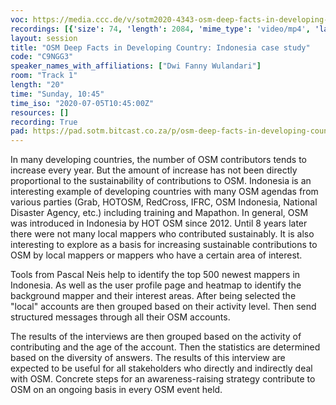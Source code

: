 ```yaml
---
voc: https://media.ccc.de/v/sotm2020-4343-osm-deep-facts-in-developing-country-indonesia-case-study
recordings: [{'size': 74, 'length': 2084, 'mime_type': 'video/mp4', 'language': 'eng', 'filename': 'sotm2020-4343-eng-OSM_Deep_Facts_in_Developing_Country_Indonesia_case_study_sd.mp4', 'state': 'new', 'folder': 'h264-sd', 'high_quality': False, 'width': 720, 'height': 576, 'updated_at': '2020-07-17T23:33:57.804+02:00', 'recording_url': 'https://cdn.media.ccc.de/events/sotm/2020/h264-sd/sotm2020-4343-eng-OSM_Deep_Facts_in_Developing_Country_Indonesia_case_study_sd.mp4', 'url': 'https://media.ccc.de/public/recordings/47523', 'event_url': 'https://media.ccc.de/public/events/a50db7dd-fa71-532a-8fd9-e692d85296eb', 'conference_url': 'https://media.ccc.de/public/conferences/sotm2020'}, {'size': 228, 'length': 2084, 'mime_type': 'video/webm', 'language': 'eng', 'filename': 'sotm2020-4343-eng-OSM_Deep_Facts_in_Developing_Country_Indonesia_case_study_webm-hd.webm', 'state': 'new', 'folder': 'webm-hd', 'high_quality': True, 'width': 1920, 'height': 1080, 'updated_at': '2020-07-17T23:33:49.188+02:00', 'recording_url': 'https://cdn.media.ccc.de/events/sotm/2020/webm-hd/sotm2020-4343-eng-OSM_Deep_Facts_in_Developing_Country_Indonesia_case_study_webm-hd.webm', 'url': 'https://media.ccc.de/public/recordings/47522', 'event_url': 'https://media.ccc.de/public/events/a50db7dd-fa71-532a-8fd9-e692d85296eb', 'conference_url': 'https://media.ccc.de/public/conferences/sotm2020'}, {'size': 82, 'length': 2084, 'mime_type': 'video/webm', 'language': 'eng', 'filename': 'sotm2020-4343-eng-OSM_Deep_Facts_in_Developing_Country_Indonesia_case_study_webm-sd.webm', 'state': 'new', 'folder': 'webm-sd', 'high_quality': False, 'width': 720, 'height': 576, 'updated_at': '2020-07-17T23:12:39.815+02:00', 'recording_url': 'https://cdn.media.ccc.de/events/sotm/2020/webm-sd/sotm2020-4343-eng-OSM_Deep_Facts_in_Developing_Country_Indonesia_case_study_webm-sd.webm', 'url': 'https://media.ccc.de/public/recordings/47517', 'event_url': 'https://media.ccc.de/public/events/a50db7dd-fa71-532a-8fd9-e692d85296eb', 'conference_url': 'https://media.ccc.de/public/conferences/sotm2020'}, {'size': 31, 'length': 2084, 'mime_type': 'audio/mpeg', 'language': 'eng', 'filename': 'sotm2020-4343-eng-OSM_Deep_Facts_in_Developing_Country_Indonesia_case_study_mp3.mp3', 'state': 'new', 'folder': 'mp3', 'high_quality': False, 'width': 0, 'height': 0, 'updated_at': '2020-07-17T23:12:18.965+02:00', 'recording_url': 'https://cdn.media.ccc.de/events/sotm/2020/mp3/sotm2020-4343-eng-OSM_Deep_Facts_in_Developing_Country_Indonesia_case_study_mp3.mp3', 'url': 'https://media.ccc.de/public/recordings/47516', 'event_url': 'https://media.ccc.de/public/events/a50db7dd-fa71-532a-8fd9-e692d85296eb', 'conference_url': 'https://media.ccc.de/public/conferences/sotm2020'}, {'size': 242, 'length': 2084, 'mime_type': 'video/mp4', 'language': 'eng', 'filename': 'sotm2020-4343-eng-OSM_Deep_Facts_in_Developing_Country_Indonesia_case_study_hd.mp4', 'state': 'new', 'folder': 'h264-hd', 'high_quality': True, 'width': 1920, 'height': 1080, 'updated_at': '2020-07-17T22:48:02.092+02:00', 'recording_url': 'https://cdn.media.ccc.de/events/sotm/2020/h264-hd/sotm2020-4343-eng-OSM_Deep_Facts_in_Developing_Country_Indonesia_case_study_hd.mp4', 'url': 'https://media.ccc.de/public/recordings/47507', 'event_url': 'https://media.ccc.de/public/events/a50db7dd-fa71-532a-8fd9-e692d85296eb', 'conference_url': 'https://media.ccc.de/public/conferences/sotm2020'}]
layout: session
title: "OSM Deep Facts in Developing Country: Indonesia case study"
code: "C9NGG3"
speaker_names_with_affiliations: ["Dwi Fanny Wulandari"]
room: "Track 1"
length: "20"
time: "Sunday, 10:45"
time_iso: "2020-07-05T10:45:00Z"
resources: []
recording: True
pad: https://pad.sotm.bitcast.co.za/p/osm-deep-facts-in-developing-country-indonesia-cas
---
```

In many developing countries, the number of OSM contributors tends to increase every year. But the amount of increase has not been directly proportional to the sustainability of contributions to OSM. Indonesia is an interesting example of developing countries with many OSM agendas from various parties (Grab, HOTOSM, RedCross, IFRC, OSM Indonesia, National Disaster Agency, etc.) including training and Mapathon. In general, OSM was introduced in Indonesia by HOT OSM since 2012. Until 8 years later there were not many local mappers who contributed sustainably. It is also interesting to explore as a basis for increasing sustainable contributions to OSM by local mappers or mappers who have a certain area of ​​interest.

Tools from Pascal Neis help to identify the top 500 newest mappers in Indonesia. As well as the user profile page and heatmap to identify the background mapper and their interest areas. After being selected the &#34;local&#34; accounts are then grouped based on their activity level. Then send structured messages through all their OSM accounts.

The results of the interviews are then grouped based on the activity of contributing and the age of the account. Then the statistics are determined based on the diversity of answers. The results of this interview are expected to be useful for all stakeholders who directly and indirectly deal with OSM. Concrete steps for an awareness-raising strategy contribute to OSM on an ongoing basis in every OSM event held.
